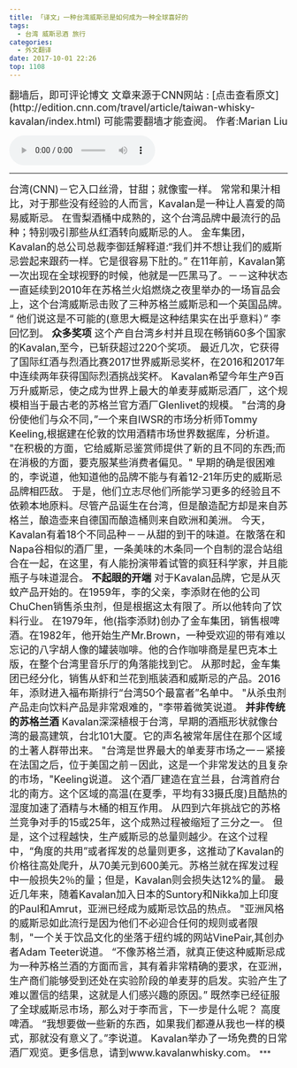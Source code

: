 ```yaml
---
title: 「译文」一种台湾威斯忌是如何成为一种全球喜好的
tags:
  - 台湾 威斯忌酒 旅行 
categories:
  - 外文翻译
date: 2017-10-01 22:26
top: 1108
---
```

<font size=4>
翻墙后，即可评论博文
文章来源于CNN网站 : [点击查看原文](http://edition.cnn.com/travel/article/taiwan-whisky-kavalan/index.html)
可能需要翻墙才能查阅。
作者:Marian Liu

</font>
<!--more-->

<audio
controls="controls" name="media" style='width:264px' autoplay loop=true>
<source src="/musics/wish.mp3">
</audio>

***
<font size=4>
台湾(CNN)－它入口丝滑，甘甜；就像蜜一样。
常常和果汁相比，对于那些没有经验的人而言，Kavalan是一种让人喜爱的简易威斯忌。
在雪梨酒桶中成熟的，这个台湾品牌中最流行的品种；特别吸引那些从红酒转向威斯忌的人。
金车集团，Kavalan的总公司总裁李御廷解释道:“我们并不想让我们的威斯忌尝起来跟药一样。它是很容易下肚的。”
在11年前，Kavalan第一次出现在全球视野的时候，他就是一匹黑马了。－－这种状态一直延续到2010年在苏格兰火焰燃烧之夜里举办的一场盲品会上，这个台湾威斯忌击败了三种苏格兰威斯忌和一个英国品牌。
“ 他们说这是不可能的(意思大概是这种结果实在出乎意料）” 李回忆到。
<b>众多奖项</b>
这个产自台湾乡村并且现在畅销60多个国家的Kavalan,至今，已斩获超过220个奖项。
最近几次，它获得了国际红酒与烈酒比赛2017世界威斯忌奖杯，在2016和2017年中连续两年获得国际烈酒挑战奖杯。
Kavalan希望今年生产9百万升威斯忌，使之成为世界上最大的单麦芽威斯忌酒厂，这个规模相当于最古老的苏格兰官方酒厂Glenlivet的规模。
"台湾的身份使他们与众不同，”一个来自IWSR的市场分析师Tommy Keeling,根据建在伦敦的饮用酒精市场世界数据库，分析道。
"在积极的方面，它给威斯忌鉴赏师提供了新的且不同的东西;而在消极的方面，要克服某些消费者偏见。"
早期的确是很困难的，李说道，他知道他的品牌不能与有着12-21年历史的威斯忌品牌相匹敌。
于是，他们立志尽他们所能学习更多的经验且不依赖本地原料。尽管产品诞生在台湾，但是酿造配方却是来自苏格兰，酿造壶来自德国而酿造桶则来自欧洲和美洲。
今天，Kavalan有着18个不同品种－－从甜的到干的味道。在散落在和Napa谷相似的酒厂里，一条美味的木条同一个自制的混合站组合在一起，在这里，有人能扮演带着试管的疯狂科学家，并且能瓶子与味道混合。
<b>不起眼的开端</b>
对于Kavalan品牌，它是从灭蚊产品开始的。在1959年，李的父亲，李添财在他的公司ChuChen销售杀虫剂，但是根据这太有限了。所以他转向了饮料行业。
在1979年，他(指李添财)创办了金车集团，销售根啤酒。在1982年，他开始生产Mr.Brown，一种受欢迎的带有难以忘记的八字胡人像的罐装咖啡。他的合作咖啡商是星巴克本土版，在整个台湾里音乐厅的角落能找到它。
从那时起，金车集团已经分化，销售从虾和兰花到瓶装酒和威斯忌的产品。2016年，添财进入福布斯排行“台湾50个最富者”名单中。
"从杀虫剂产品走向饮料产品是非常艰难的，"李带着微笑说道。
<b>并非传统的苏格兰酒</b>
Kavalan深深植根于台湾，早期的酒瓶形状就像台湾的最高建筑，台北101大厦。它的声名被常年居住在那个区域的土著人群带出来。
"台湾是世界最大的单麦芽市场之一－紧接在法国之后，位于美国之前－因此，这是一个非常发达的且复杂的市场，"Keeling说道。
这个酒厂建造在宜兰县，台湾首府台北的南方。这个区域的高温(在夏季，平均有33摄氏度)且酷热的湿度加速了酒精与木桶的相互作用。
从四到六年挑战它的苏格兰竞争对手的15或25年，这个成熟过程被缩短了三分之一。
但是，这个过程越快，生产威斯忌的总量则越少。在这个过程中，“角度的共用”或者挥发的总量则更多，这推动了Kavalan的价格往高处爬升，从70美元到600美元。苏格兰就在挥发过程中一般损失2％的量；但是，Kavalan则会损失达12%的量。
最近几年来，随着Kavalan加入日本的Suntory和Nikka加上印度的Paul和Amrut，亚洲已经成为威斯忌饮品的热点。
"亚洲风格的威斯忌如此流行是因为他们不必迎合任何的规则或者限制，"一个关于饮品文化的坐落于纽约城的网站VinePair,其创办者Adam Teeter说道。
“不像苏格兰酒，就真正使这种威斯忌成为一种苏格兰酒的方面而言，其有着非常精确的要求，在亚洲，生产商们能够受到还处在实验阶段的单麦芽的启发。实验产生了难以置信的结果，这就是人们感兴趣的原因。”
既然李已经征服了全球威斯忌市场，那么对于李而言，下一步是什么呢？
高度啤酒。
“我想要做一些新的东西，如果我们都遵从我也一样的模式，那就没有意义了。”李说道。
Kavalan举办了一场免费的日常酒厂观览。更多信息，请到www.kavalanwhisky.com。
</font>
***
